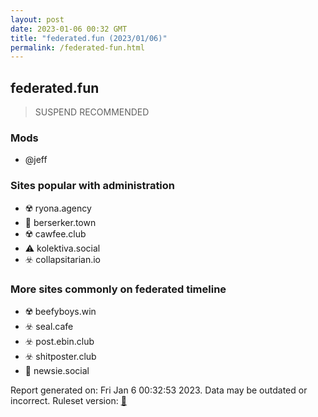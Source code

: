 ```yaml
---
layout: post
date: 2023-01-06 00:32 GMT
title: "federated.fun (2023/01/06)"
permalink: /federated-fun.html
---
```


## federated.fun

> SUSPEND RECOMMENDED

### Mods
 * @jeff

### Sites popular with administration

* ☢️ ryona.agency
* 🚫 berserker.town
* ☢️ cawfee.club
* ⚠️ kolektiva.social
* ☣️ collapsitarian.io

### More sites commonly on federated timeline

* ☢️ beefyboys.win
* ☣️ seal.cafe
* ☣️ post.ebin.club
* ☣️ shitposter.club
* 🐘 newsie.social

Report generated on: Fri Jan  6 00:32:53 2023. Data may be outdated or incorrect.
Ruleset version: [🏀](/version-basketball)


